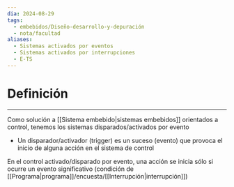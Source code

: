```yaml
---
dia: 2024-08-29
tags:
  - embebidos/Diseño-desarrollo-y-depuración
  - nota/facultad
aliases:
  - Sistemas activados por eventos
  - Sistemas activados por interrupciones
  - E-TS
---
```

# Definición
---
Como solución a [[Sistema embebido|sistemas embebidos]] orientados a control, tenemos los sistemas disparados/activados por evento
* Un disparador/activador (trigger) es un suceso (evento) que provoca el inicio de alguna acción en el sistema de control

En el control activado/disparado por evento, una acción se inicia sólo si ocurre un evento significativo (condición de [[Programa|programa]]/encuesta/[[Interrupción|interrupción]])